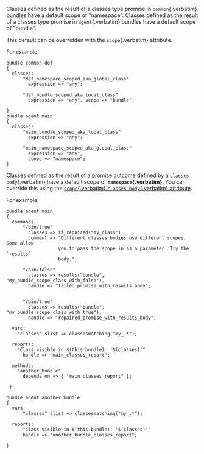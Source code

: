 Classes defined as the result of a classes type promise in
`common`{.verbatim} bundles have a default scope of \"namespace\".
Classes defined as the result of a classes type promise in
`agent`{.verbatim} bundles have a default scope of \"bundle\".

This default can be overridden with the `scope`{.verbatim} attribute.

For example:

``` cfengine3
bundle common def
{
  classes:
      "def_namespace_scoped_aka_global_class"
        expression => "any";

      "def_bundle_scoped_aka_local_class"
        expression => "any", scope => "bundle";

}
bundle agent main
{
  classes:
      "main_bundle_scoped_aka_local_class"
        expression => "any";

      "main_namespace_scoped_aka_global_class"
        expression => "any",
        scope => "namespace";
}
```

Classes defined as the result of a promise outcome defined by a
`classes body`{.verbatim} have a default scope of
**`namespace`{.verbatim}**. You can override this using the
[`scope`{.verbatim} `classes body`{.verbatim}
attribute](https://docs.cfengine.com/lts/reference-promise-types.html#scope).

For example:

``` cfengine3
bundle agent main
{
  commands:
      "/bin/true"
        classes => if_repaired("my_class"),
        comment => "Different classes bodies use different scopes. Some allow
                   you to pass the scope in as a parameter. Try the `results`
                   body.";

      "/bin/false"
        classes => results("bundle", "my_bundle_scope_class_with_false"),
        handle => "failed_promise_with_results_body";


      "/bin/true"
        classes => results("bundle", "my_bundle_scope_class_with_true"),
        handle => "repaired_promise_with_results_body";

  vars:
    "classes" slist => classesmatching("my_.*");

  reports:
    "Class visible in $(this.bundle): '$(classes)'"
      handle => "main_classes_report";

  methods:
    "another_bundle"
      depends_on => { "main_classes_report" };

 }

bundle agent another_bundle
{
  vars:
      "classes" slist => classesmatching("my_.*");

  reports:
      "Class visible in $(this.bundle): '$(classes)'"
      handle => "another_bundle_classes_report";

}
```
